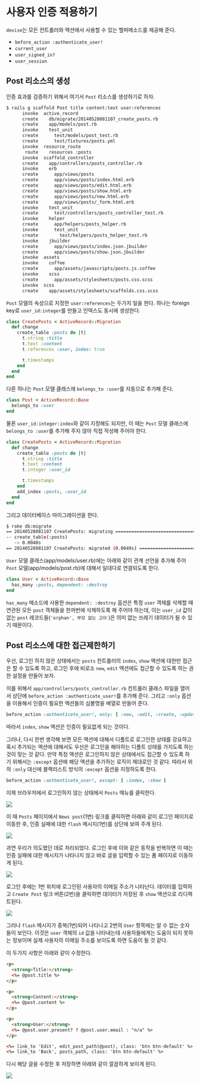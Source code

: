 # 사용자 인증 적용하기

`devise`는 모든 컨트롤러와 액션에서 사용할 수 있는 헬퍼메소드를 제공해 준다.

* `before_action :authenticate_user!`
* `current_user`
* `user_signed_in?`
* `user_session`

## Post 리소스의 생성

인증 효과를 검증하기 위해서 여기서 `Post` 리소스를 생성하기로 하자.

```bash
$ rails g scaffold Post title content:text user:references
      invoke  active_record
      create    db/migrate/20140528081107_create_posts.rb
      create    app/models/post.rb
      invoke    test_unit
      create      test/models/post_test.rb
      create      test/fixtures/posts.yml
      invoke  resource_route
       route    resources :posts
      invoke  scaffold_controller
      create    app/controllers/posts_controller.rb
      invoke    erb
      create      app/views/posts
      create      app/views/posts/index.html.erb
      create      app/views/posts/edit.html.erb
      create      app/views/posts/show.html.erb
      create      app/views/posts/new.html.erb
      create      app/views/posts/_form.html.erb
      invoke    test_unit
      create      test/controllers/posts_controller_test.rb
      invoke    helper
      create      app/helpers/posts_helper.rb
      invoke      test_unit
      create        test/helpers/posts_helper_test.rb
      invoke    jbuilder
      create      app/views/posts/index.json.jbuilder
      create      app/views/posts/show.json.jbuilder
      invoke  assets
      invoke    coffee
      create      app/assets/javascripts/posts.js.coffee
      invoke    scss
      create      app/assets/stylesheets/posts.css.scss
      invoke  scss
      create    app/assets/stylesheets/scaffolds.css.scss
```

`Post` 모델의 속성으로 지정한 `user:references`는 두가지 일을 한다. 하나는 foreign key로 `user_id:integer`를 만들고 인덱스도 동시에 생성한다.

```ruby
class CreatePosts < ActiveRecord::Migration
  def change
    create_table :posts do |t|
      t.string :title
      t.text :content
      t.references :user, index: true

      t.timestamps
    end
  end
end
```

다른 하나는 `Post` 모델 클래스에 `belongs_to :user`를 자동으로 추가해 준다.

```ruby
class Post < ActiveRecord::Base
  belongs_to :user
end
```

물론 `user_id:integer:index`와 같이 지정해도 되지만, 이 때는 `Post` 모델 클래스에 `belongs_to :user`를 추가해 주지 않아 직접 작성해 주어야 한다.

```ruby
class CreatePosts < ActiveRecord::Migration
  def change
    create_table :posts do |t|
      t.string :title
      t.text :content
      t.integer :user_id

      t.timestamps
    end
    add_index :posts, :user_id
  end
end
```

그리고 데이터베이스 마이그레이션을 한다.

```bash
$ rake db:migrate
== 20140528081107 CreatePosts: migrating ======================================
-- create_table(:posts)
   -> 0.0048s
== 20140528081107 CreatePosts: migrated (0.0049s) =============================
```

`User` 모델 클래스(app/models/user.rb)에는 아래와 같이 관계 선언을 추가해 주어 `Post` 모델(app/models/post.rb)에 대해서 일대다로 연결되도록 한다.

```ruby
class User < ActiveRecord::Base
  has_many :posts, dependent: :destroy
end
```

`has_many` 메소드에 사용한 `dependent: :destroy` 옵션은 특정 `user` 객체를 삭제할 때 연관된 모든 `post` 객체들을 한꺼번에 삭제하도록 해 주어야 하는데, 이는 `user_id` 값이 없는 `post` 레코드들(`'orphan', 부모 없는 고아` )은 의미 없는 쓰레기 데이터가 될 수 있기 때문이다.

## Post 리소스에 대한 접근제한하기

우선, 로그인 하지 않은 상태에서는 `posts` 컨트롤러의 `index`, `show` 액션에 대한만 접근은 할 수 있도록 하고, 로그인 후에 비로소 `new`, `edit` 액션에도 접근할 수 있도록 하는 권한 설정을 만들어 보자.

이를 위해서 `app/controllers/posts_controller.rb` 컨트롤러 클래스 파일을 열어서 상단에 `before_action :authenticate_user!`를 추가해 준다. 그리고 `:only` 옵션을 이용해서 인증이 필요한 액션들의 심볼명을 배열로 만들어 준다.

```ruby
before_action :authenticate_user!, only: [ :new, :edit, :create, :update, :destroy ]
```

따라서 `index`, `show` 액션은 인증이 필요없게 되는 것이다.

그러나, 다시 한번 생각해 보면 모든 액션에 대해서 디폴트로 로그인한 상태를 강요하고 혹시 추가되는 액션에 대해서도 우선은 로그인을 해야하는 디폴트 상태를 가지도록 하는 것이 맞는 것 같다. 만약 특정 액션은 로그인하지 않은 상태에서도 접근할 수 있도록 하기 위해서는 `:except` 옵션에 해당 액션을 추가하는 로직이 제대로인 것 같다. 따라서 위의 `:only` 대신에 블랙리스트 방식의 `:except` 옵션을 지정하도록 한다.

```ruby
before_action :authenticate_user!, except: [ :index, :show ]
```

이제 브라우저에서 로그인하지 않는 상태에서 `Posts` 메뉴를 클릭한다.

![](http://i1373.photobucket.com/albums/ag392/rorlab/Photobucket%20Desktop%20-%20RORLAB/auth_blog/2014-05-28_19-33-59_zpsd9d2a758.png)

이 때 `Posts` 페이지에서 `News post`(1번) 링크를 클릭하면 아래와 같이 로그인 페이지로 이동한 후, 인증 실패에 대한 `flash` 메시지(1번)를 상단에 보여 주게 된다.

![](http://i1373.photobucket.com/albums/ag392/rorlab/Photobucket%20Desktop%20-%20RORLAB/auth_blog/2014-05-28_19-35-11_zpsbbc758f8.png)

과연 우리가 의도했던 데로 처리되었다. 로그인 후에 이와 같은 동작을 반복하면 이 때는 인증 실패에 대한 메시지가 나타나지 않고 바로 글을 입력할 수 있는 폼 페이지로 이동하게 된다.

![](http://i1373.photobucket.com/albums/ag392/rorlab/Photobucket%20Desktop%20-%20RORLAB/auth_blog/2014-05-28_19-42-22_zpsfbc0aa40.png)

로그인 후에는 1번 위치에 로그인된 사용자의 이메일 주소가 나타난다. 데이터를 입력하고 `Create Post` 링크 버튼(2번)을 클릭하면 데이터가 저장된 후 `show` 액션으로 리디렉트된다.

![](http://i1373.photobucket.com/albums/ag392/rorlab/Photobucket%20Desktop%20-%20RORLAB/auth_blog/2014-05-28_19-45-45_zps26e55199.png)

그러나 `flash` 메시지가 중복(1번)되어 나타나고 2번의 `User` 항목에는 알 수 없는 숫자들이 보인다. 이것은 `user` 객체의 `id` 값을 나타내는데 사용자들에게는 도움이 되지 못하는 정보이며 실제 사용자의 이메일 주소를 보이도록 하면 도움이 될 것 같다.

이 두가지 사항은 아래와 같이 수정한다.

```html
<p>
  <strong>Title:</strong>
  <%= @post.title %>
</p>

<p>
  <strong>Content:</strong>
  <%= @post.content %>
</p>

<p>
  <strong>User:</strong>
  <%= @post.user.present? ? @post.user.email : "n/a" %>
</p>

<%= link_to 'Edit', edit_post_path(@post), class: 'btn btn-default' %>
<%= link_to 'Back', posts_path, class: 'btn btn-default' %>
```

다시 해당 글을 수정한 후 저장하면 아래와 같이 깔끔하게 보이게 된다.

![](http://i1373.photobucket.com/albums/ag392/rorlab/Photobucket%20Desktop%20-%20RORLAB/auth_blog/2014-05-28_20-02-26_zps577b0438.png)


